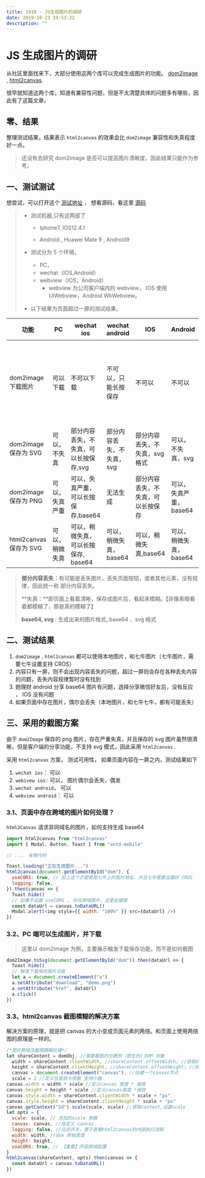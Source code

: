 ```yaml
---
title: 1910 - JS生成图片的调研
date: 2019-10-23 19:53:22
description: ""
---
```


# JS 生成图片的调研

从社区里面找来下，大部分使用这两个库可以完成生成图片的功能。 [dom2image](https://github.com/tsayen/dom-to-image) , [html2canvas](https://github.com/niklasvh/html2canvas).

很早就知道这两个库，知道有兼容性问题，但是不太清楚具体的问题多有哪些，因此有了这篇文章。

## 零、结果

整理测试结果，结果表示 `html2canvas` 的效果会比 `dom2image` 兼容性和失真程度好一点。

> 还没有去研究 dom2image 是否可以提高图片清晰度，因此结果只能作为参考。

## 一、测试测试

想尝试，可以打开这个 [测试地址](https://zhongxia245.github.io/demo/pages/dom2image/index.html) ， 想看源码，看这里 [源码](https://github.com/zhongxia245/demo/tree/master/src/pages/dom2image)

> - 测试机器,只有这两部了
>
>   - Iphone7, IOS12.4.1
>
>   - Android , Huawei Mate 9 , Android9
>
> - 测试分为 5 个环境，
>   - PC，
>   - wechat（IOS,Android）
>   - webview（IOS，Android）
>     - webview 为公司客户端内的 webview， IOS 使用 UIWebview，Android WkWebview。
> - 以下结果为页面超过一屏的测试结果。

| 功能                   | PC             | wechat ios                             | wechat android            | IOS                                | Android                | 其他               |
| ---------------------- | -------------- | -------------------------------------- | ------------------------- | ---------------------------------- | ---------------------- | ------------------ |
| dom2image 下载图片     | 可以下载       | 不可以下载                             | 不可以，只能长按保存      | 不可以                             | 不可以                 | 移动端无法下载文件 |
| dom2image 保存为 SVG   | 可以，不失真   | 部分内容丢失，不失真，可以长按保存,svg | 部分内容丢失，不失真，svg | 部分内容丢失，不失真，svg 格式     | 可以，不失真，svg      |                    |
| dom2image 保存为 PNG   | 可以，失真严重 | 可以，失真严重，可以长按保存,base64    | 无法生成                  | 部分内容丢失，不失真，可以长按保存 | 可以，失真严重，base64 |                    |
| html2canvas 保存为 SVG | 可以，稍微失真 | 可以，稍微失真，可以长按保存, base64   | 可以，稍微失真，base64    | 可以，稍微失真,base64              | 可以，稍微失真，base64 |                    |

> **部分内容丢失**：有可能是丢失图片，丢失页面按钮，或者其他元素，没有规律，因此统一称 部分内容丢失。
>
> **失真：**即页面上看着清晰，保存成图片后，看起来模糊。【非像素眼看着都模糊了，那是真的模糊了】
>
> **base64, svg** : 生成出来的图片格式, base64 、svg 格式

## 二、测试结果

1. `dom2image` , `html2canvas` 都可以使用本地图片，和七牛图片（七牛图片，需要七牛设置支持 CROS）
2. 内容只有一屏，则不会出现内容丢失的问题，超过一屏则会存在各种丢失内容的问题，丢失内容规律暂时没有找到
3. 她理财 android 分享 base64 图片有问题，选择分享微信好友后，没有反应 ， IOS 没有问题
4. 如果页面中存在图片，偶尔会丢失（本地图片，和七牛七牛，都有可能丢失）

## 三、采用的截图方案

由于 `dom2Image` 保存的 png 图片，存在严重失真，并且保存的 svg 图片虽然很清晰，但是客户端的分享功能，不支持 svg 模式，因此采用 `html2canvas` .

采用 `html2canvas` 方案， 测试可用性， 如果页面内容在一屏之内，测试结果如下

1. `wechat ios`： 可以
2. `webivew ios:` 可以， 图片偶尔会丢失，偶发
3. `wechat android`， 可以
4. `webview android`： 可以

### 3.1、页面中存在跨域的图片如何处理？

`html2Canvas` 请求非同域名的图片，如何支持生成 base64

```js
import html2canvas from "html2canvas"
import { Modal, Button, Toast } from "antd-mobile"

// .... 省略代码

Toast.loading("正在生成图片...")
html2canvas(document.getElementById("dom"), {
  useCORS: true, // 加上这个才能使用七牛上的图片地址，并且七牛需要设置好 CROS
  logging: false,
}).then(canvas => {
  Toast.hide()
  // 如果不设置 useCORS , 存在跨域图片，这里会报错
  const dataUrl = canvas.toDataURL()
  Modal.alert(<img style={{ width: "100%" }} src={dataUrl} />)
})
```

### 3.2、PC 端可以生成图片，并下载

> 这里以 dom2image 为例，主要展示触发下载保存功能，而不是如何截图

```js
dom2Image.toSvg(document.getElementById("dom")).then(dataUrl => {
  Toast.hide()
  // 触发下载保存图片功能
  let a = document.createElement("a")
  a.setAttribute("download", "demo.png")
  a.setAttribute("href", dataUrl)
  a.click()
})
```

### 3.3、html2canvas 截图模糊的解决方案

解决方案的原理，就是把 canvas 的大小变成页面元素的两倍。和页面上使用两倍图的原理是一样的。

```js
/*图片跨域及截图模糊处理*/
let shareContent = domObj, //需要截图的包裹的（原生的）DOM 对象
  width = shareContent.clientWidth, //shareContent.offsetWidth; //获取dom 宽度
  height = shareContent.clientHeight, //shareContent.offsetHeight; //获取dom 高度
  canvas = document.createElement("canvas"), //创建一个canvas节点
  scale = 2 //定义任意放大倍数 支持小数
canvas.width = width * scale //定义canvas 宽度 * 缩放
canvas.height = height * scale //定义canvas高度 *缩放
canvas.style.width = shareContent.clientWidth * scale + "px"
canvas.style.height = shareContent.clientHeight * scale + "px"
canvas.getContext("2d").scale(scale, scale) //获取context,设置scale
let opts = {
  scale: scale, // 添加的scale 参数
  canvas: canvas, //自定义 canvas
  logging: false, //日志开关，便于查看html2canvas的内部执行流程
  width: width, //dom 原始宽度
  height: height,
  useCORS: true, // 【重要】开启跨域配置
}
html2canvas(shareContent, opts).then(canvas => {
  const dataUrl = canvas.toDataURL()
})
```
